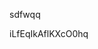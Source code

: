 sdfwqq











































































iLfEqIkAflKXcO0hq
